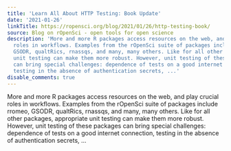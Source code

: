 ```yaml
---
title: 'Learn All About HTTP Testing: Book Update'
date: '2021-01-26'
linkTitle: https://ropensci.org/blog/2021/01/26/http-testing-book/
source: Blog on rOpenSci - open tools for open science
description: 'More and more R packages access resources on the web, and play crucial
  roles in workflows. Examples from the rOpenSci suite of packages include rromeo,
  GSODR, qualtRics, rnassqs, and many, many others. Like for all other packages, appropriate
  unit testing can make them more robust. However, unit testing of these packages
  can bring special challenges: dependence of tests on a good internet connection,
  testing in the absence of authentication secrets, ...'
disable_comments: true
---
```

More and more R packages access resources on the web, and play crucial roles in workflows. Examples from the rOpenSci suite of packages include rromeo, GSODR, qualtRics, rnassqs, and many, many others. Like for all other packages, appropriate unit testing can make them more robust. However, unit testing of these packages can bring special challenges: dependence of tests on a good internet connection, testing in the absence of authentication secrets, ...